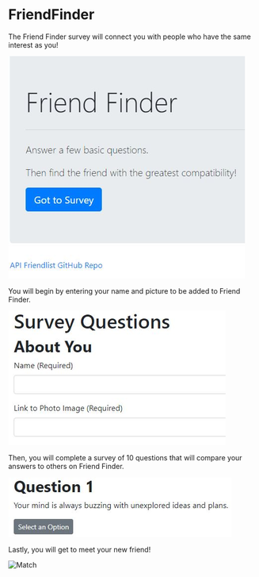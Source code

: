# FriendFinder
The Friend Finder survey will connect you with people who have the same interest as you!

![Home Page](images/homepage.JPG)

You will begin by entering your name and picture to be added to Friend Finder.

![Add Profile](images/profile.JPG)

Then, you will complete a survey of 10 questions that will compare your answers to others on Friend Finder.

![Survey](images/survey.JPG)

Lastly, you will get to meet your new friend!

![Match](image.jpg)